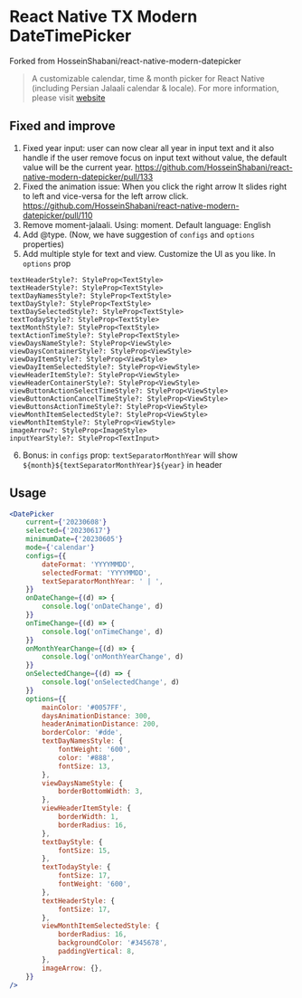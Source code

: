 # React Native TX Modern DateTimePicker

Forked from HosseinShabani/react-native-modern-datepicker
> A customizable calendar, time & month picker for React Native (including Persian Jalaali calendar & locale). For more information, please visit [website](https://hosseinshabani.github.io/react-native-modern-datepicker)

## Fixed and improve
1. Fixed year input: user can now clear all year in input text and it also handle if the user remove focus on input text without value, the default value will be the current year.
https://github.com/HosseinShabani/react-native-modern-datepicker/pull/133
2. Fixed the animation issue: When you click the right arrow It slides right to left and vice-versa for the left arrow click.
https://github.com/HosseinShabani/react-native-modern-datepicker/pull/110
3. Remove moment-jalaali. Using: moment. Default language: English
4. Add @type. (Now, we have suggestion of `configs` and `options` properties)
5. Add multiple style for text and view. Customize the UI as you like. In `options` prop
```
textHeaderStyle?: StyleProp<TextStyle>
textHeaderStyle?: StyleProp<TextStyle>
textDayNamesStyle?: StyleProp<TextStyle>
textDayStyle?: StyleProp<TextStyle>
textDaySelectedStyle?: StyleProp<TextStyle>
textTodayStyle?: StyleProp<TextStyle>
textMonthStyle?: StyleProp<TextStyle>
textActionTimeStyle?: StyleProp<TextStyle>
viewDaysNameStyle?: StyleProp<ViewStyle>
viewDaysContainerStyle?: StyleProp<ViewStyle>
viewDayItemStyle?: StyleProp<ViewStyle>
viewDayItemSelectedStyle?: StyleProp<ViewStyle>
viewHeaderItemStyle?: StyleProp<ViewStyle>
viewHeaderContainerStyle?: StyleProp<ViewStyle>
viewButtonActionSelectTimeStyle?: StyleProp<ViewStyle>
viewButtonActionCancelTimeStyle?: StyleProp<ViewStyle>
viewButtonsActionTimeStyle?: StyleProp<ViewStyle>
viewMonthItemSelectedStyle?: StyleProp<ViewStyle>
viewMonthItemStyle?: StyleProp<ViewStyle>
imageArrow?: StyleProp<ImageStyle>
inputYearStyle?: StyleProp<TextInput>
```
6. Bonus: in `configs` prop: `textSeparatorMonthYear` will show `${month}${textSeparatorMonthYear}${year}` in header

## Usage
```jsx
<DatePicker
	current={'20230608'}
	selected={'20230617'}
	minimumDate={'20230605'}
	mode={'calendar'}
	configs={{
		dateFormat: 'YYYYMMDD',
		selectedFormat: 'YYYYMMDD',
		textSeparatorMonthYear: ' | ',
	}}
	onDateChange={(d) => {
		console.log('onDateChange', d)
	}}
	onTimeChange={(d) => {
		console.log('onTimeChange', d)
	}}
	onMonthYearChange={(d) => {
		console.log('onMonthYearChange', d)
	}}
	onSelectedChange={(d) => {
		console.log('onSelectedChange', d)
	}}
	options={{
		mainColor: '#0057FF',
		daysAnimationDistance: 300,
		headerAnimationDistance: 200,
		borderColor: '#dde',
		textDayNamesStyle: {
			fontWeight: '600',
			color: '#888',
			fontSize: 13,
		},
		viewDaysNameStyle: {
			borderBottomWidth: 3,
		},
		viewHeaderItemStyle: {
			borderWidth: 1,
			borderRadius: 16,
		},
		textDayStyle: {
			fontSize: 15,
		},
		textTodayStyle: {
			fontSize: 17,
			fontWeight: '600',
		},
		textHeaderStyle: {
			fontSize: 17,
		},
		viewMonthItemSelectedStyle: {
			borderRadius: 16,
			backgroundColor: '#345678',
			paddingVertical: 8,
		},
		imageArrow: {},
	}}
/>
```